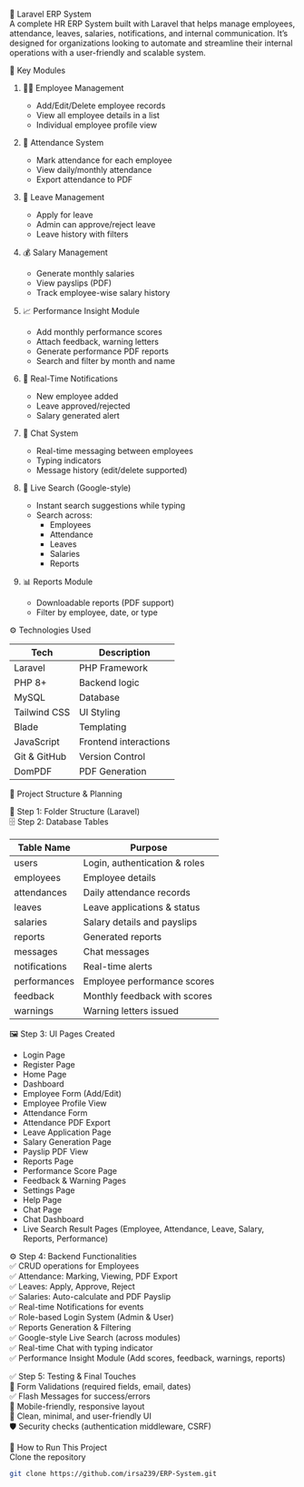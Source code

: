 🏢 Laravel ERP System  
A complete HR ERP System built with Laravel that helps manage employees, attendance, leaves, salaries, notifications, and internal communication. It’s designed for organizations looking to automate and streamline their internal operations with a user-friendly and scalable system.

🧩 Key Modules  
1. 👨‍💼 Employee Management  
   - Add/Edit/Delete employee records  
   - View all employee details in a list  
   - Individual employee profile view  

2. 📅 Attendance System  
   - Mark attendance for each employee  
   - View daily/monthly attendance  
   - Export attendance to PDF  

3. 📝 Leave Management  
   - Apply for leave  
   - Admin can approve/reject leave  
   - Leave history with filters  

4. 💰 Salary Management  
   - Generate monthly salaries  
   - View payslips (PDF)  
   - Track employee-wise salary history  

5. 📈 Performance Insight Module  
   - Add monthly performance scores  
   - Attach feedback, warning letters  
   - Generate performance PDF reports  
   - Search and filter by month and name  

6. 🔔 Real-Time Notifications  
   - New employee added  
   - Leave approved/rejected  
   - Salary generated alert  

7. 💬 Chat System  
   - Real-time messaging between employees  
   - Typing indicators  
   - Message history (edit/delete supported)  

8. 🔎 Live Search (Google-style)  
   - Instant search suggestions while typing  
   - Search across:  
     - Employees  
     - Attendance  
     - Leaves  
     - Salaries  
     - Reports  

9. 📊 Reports Module  
   - Downloadable reports (PDF support)  
   - Filter by employee, date, or type  

⚙️ Technologies Used  

| Tech         | Description             |  
|--------------|--------------------------|  
| Laravel      | PHP Framework            |  
| PHP 8+       | Backend logic            |  
| MySQL        | Database                 |  
| Tailwind CSS | UI Styling               |  
| Blade        | Templating               |  
| JavaScript   | Frontend interactions    |  
| Git & GitHub | Version Control          |  
| DomPDF       | PDF Generation           |  

📁 Project Structure & Planning  

🧱 Step 1: Folder Structure (Laravel)  
🗄️ Step 2: Database Tables  

| Table Name   | Purpose                           |  
|--------------|-----------------------------------|  
| users        | Login, authentication & roles     |  
| employees    | Employee details                  |  
| attendances  | Daily attendance records          |  
| leaves       | Leave applications & status       |  
| salaries     | Salary details and payslips       |  
| reports      | Generated reports                 |  
| messages     | Chat messages                     |  
| notifications| Real-time alerts                  |  
| performances | Employee performance scores       |  
| feedback     | Monthly feedback with scores      |  
| warnings     | Warning letters issued            |  

🖼️ Step 3: UI Pages Created  
- Login Page  
- Register Page  
- Home Page  
- Dashboard  
- Employee Form (Add/Edit)  
- Employee Profile View  
- Attendance Form  
- Attendance PDF Export  
- Leave Application Page  
- Salary Generation Page  
- Payslip PDF View  
- Reports Page  
- Performance Score Page  
- Feedback & Warning Pages  
- Settings Page  
- Help Page  
- Chat Page  
- Chat Dashboard  
- Live Search Result Pages (Employee, Attendance, Leave, Salary, Reports, Performance)  

⚙️ Step 4: Backend Functionalities  
✅ CRUD operations for Employees  
✅ Attendance: Marking, Viewing, PDF Export  
✅ Leaves: Apply, Approve, Reject  
✅ Salaries: Auto-calculate and PDF Payslip  
✅ Real-time Notifications for events  
✅ Role-based Login System (Admin & User)  
✅ Reports Generation & Filtering  
✅ Google-style Live Search (across modules)  
✅ Real-time Chat with typing indicator  
✅ Performance Insight Module (Add scores, feedback, warnings, reports)  

✅ Step 5: Testing & Final Touches  
🚫 Form Validations (required fields, email, dates)  
✅ Flash Messages for success/errors  
📱 Mobile-friendly, responsive layout  
🎨 Clean, minimal, and user-friendly UI  
🛡️ Security checks (authentication middleware, CSRF)  

🚀 How to Run This Project  
Clone the repository  
```bash
git clone https://github.com/irsa239/ERP-System.git
